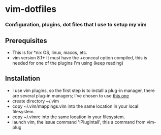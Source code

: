 # vim-dotfiles

### Configuration, plugins, dot files that I use to setup my vim 

## Prerequisites
- This is for *nix OS, linux, macos, etc.
- vim version 8.1+
It must have the +conceal option compiled, this is needed for one of the
plugins I'm using (keep reading) 

## Installation
- I use vim plugins, so the first step is to install a plug-in manager, there are several 
plug-in managers; I've chosen to use [this one](https://github.com/junegunn/vim-plug)
- create directory ~/.vim
- copy ~/.vim/mappings.vim into the same location in your local filesystem.
- copy ~/.vimrc into the same location in your filesystem.
- launch vim, the issue command ':PlugIntall', this a command from vim-plug
 
